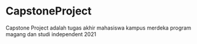 # CapstoneProject
Capstone Project adalah tugas akhir mahasiswa kampus merdeka program magang dan studi independent 2021
